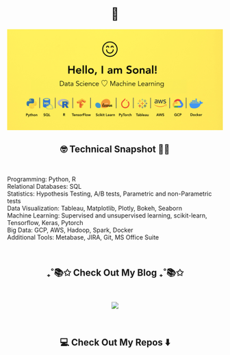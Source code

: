 <h1 align="center"> 👋 </h1>
<div align="center">
  <img src="https://github.com/SonalKiran/SonalKiran/blob/d776f4b0b1b5a2a59476979e6a3fa5681f62fc6c/images/header.jpeg" alt="header"/>
</div>

<h2  align="center">🤓 Technical Snapshot 👩‍🎓</h2>&nbsp;&nbsp;&nbsp;

<p align="left" align='right'>
Programming: Python, R<br>
Relational Databases: SQL<br>
Statistics: Hypothesis Testing, A/B tests, Parametric and non-Parametric tests<br>
Data Visualization: Tableau, Matplotlib, Plotly, Bokeh, Seaborn<br>
Machine Learning: Supervised and unsupervised learning, scikit-learn, Tensorflow, Keras, Pytorch<br>
Big Data: GCP, AWS, Hadoop, Spark, Docker<br>
Additional Tools: Metabase, JIRA, Git, MS Office Suite<br>
</p>&nbsp;

<h2  align="center">₊˚📚✩ Check Out My Blog ₊˚📚✩</h2>&nbsp;&nbsp;&nbsp;

<p align="center" align='right'>
<!-- <a href="https://thinknibbles.github.io/">Think Nibbles</a> -->
<a href="https://thinknibbles.github.io/"><img src="https://img.shields.io/badge/Think%20Nibbles-%2312100E.svg?&style=for-the-badge"/></a>
</p>&nbsp;

<h2  align="center">💻 Check Out My Repos ⬇️</h2>&nbsp;&nbsp;&nbsp;&nbsp;



<!---
SonalKiran/SonalKiran is a ✨ special ✨ repository because its `README.md` (this file) appears on your GitHub profile.
You can click the Preview link to take a look at your changes.
--->
